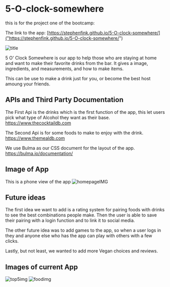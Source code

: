 # 5-O-clock-somewhere
this is for the project one of the bootcamp:

The link to the app: [https://stephenfink.github.io/5-O-clock-somewhere/]("https://stephenfink.github.io/5-O-clock-somewhere/")


<img src="https://cdn.discordapp.com/attachments/734993613188235288/753060502506045590/unknown.png" alt="title">

5 O' Clock Somewhere is our app to help those who are staying at home and want to make their favorite drinks from the bar. 
It gives a image, ingredients, and measurements, and how to make items.

This can be use to make a drink just for you, or become the best host amoung your friends.


## APIs and Third Party Documentation
The First Api is the drinks which is the first function of the app, this let users pick what type of Alcohol they want as their base.
https://www.thecocktaildb.com

The Second Api is for some foods to make to enjoy with the drink.
https://www.themealdb.com

We use Bulma as our CSS document for the layout of the app.
https://bulma.io/documentation/

## Image of App
This is a phone view of the app
<img src="https://media.discordapp.net/attachments/734993613188235288/753107503054716998/image.png?width=284&height=467" alt="homepageIMG">

## Future ideas

The first idea we want to add is a rating system for pairing foods with drinks to see the best combinations people make. Then the user is able to save their pairing with a login function and to link it to social media.

The other future idea was to add games to the app, so when a user logs in they and anyone else who has the app can play with others with a few clicks.

Lastly, but not least, we wanted to add more Vegan choices and reviews. 

## Images of current App

<img src="https://cdn.discordapp.com/attachments/734993613188235288/753108425642213386/image.png" alt="top5img">

<img src="https://cdn.discordapp.com/attachments/734993613188235288/753108244657995816/image.png" alt="foodimg">